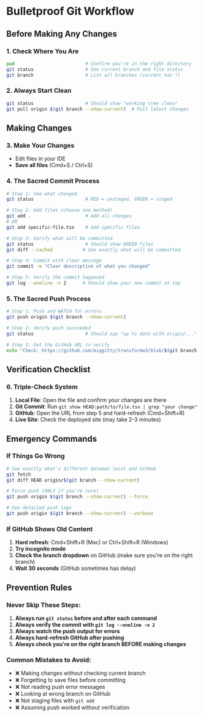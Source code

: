 # Bulletproof Git Workflow

## Before Making Any Changes

### 1. Check Where You Are
```bash
pwd                          # Confirm you're in the right directory
git status                   # See current branch and file status
git branch                   # List all branches (current has *)
```

### 2. Always Start Clean
```bash
git status                   # Should show "working tree clean"
git pull origin $(git branch --show-current)  # Pull latest changes
```

## Making Changes

### 3. Make Your Changes
- Edit files in your IDE
- **Save all files** (Cmd+S / Ctrl+S)

### 4. The Sacred Commit Process
```bash
# Step 1: See what changed
git status                   # RED = unstaged, GREEN = staged

# Step 2: Add files (choose one method)
git add .                    # Add all changes
# OR
git add specific-file.tsx    # Add specific files

# Step 3: Verify what will be committed
git status                   # Should show GREEN files
git diff --cached           # See exactly what will be committed

# Step 4: Commit with clear message
git commit -m "Clear description of what you changed"

# Step 5: Verify the commit happened
git log --oneline -n 2      # Should show your new commit at top
```

### 5. The Sacred Push Process
```bash
# Step 1: Push and WATCH for errors
git push origin $(git branch --show-current)

# Step 2: Verify push succeeded
git status                   # Should say "up to date with origin/..."

# Step 3: Get the GitHub URL to verify
echo "Check: https://github.com/miggitty/transformo3/blob/$(git branch --show-current)/app/(app)/content/page.tsx"
```

## Verification Checklist

### 6. Triple-Check System
1. **Local File**: Open the file and confirm your changes are there
2. **Git Commit**: Run `git show HEAD:path/to/file.tsx | grep "your change"`
3. **GitHub**: Open the URL from step 5 and hard-refresh (Cmd+Shift+R)
4. **Live Site**: Check the deployed site (may take 2-3 minutes)

## Emergency Commands

### If Things Go Wrong
```bash
# See exactly what's different between local and GitHub
git fetch
git diff HEAD origin/$(git branch --show-current)

# Force push (ONLY if you're sure)
git push origin $(git branch --show-current) --force

# See detailed push logs
git push origin $(git branch --show-current) --verbose
```

### If GitHub Shows Old Content
1. **Hard refresh**: Cmd+Shift+R (Mac) or Ctrl+Shift+R (Windows)
2. **Try incognito mode**
3. **Check the branch dropdown** on GitHub (make sure you're on the right branch)
4. **Wait 30 seconds** (GitHub sometimes has delay)

## Prevention Rules

### Never Skip These Steps:
1. **Always run `git status` before and after each command**
2. **Always verify the commit with `git log --oneline -n 2`**
3. **Always watch the push output for errors**
4. **Always hard-refresh GitHub after pushing**
5. **Always check you're on the right branch BEFORE making changes**

### Common Mistakes to Avoid:
- ❌ Making changes without checking current branch
- ❌ Forgetting to save files before committing
- ❌ Not reading push error messages
- ❌ Looking at wrong branch on GitHub
- ❌ Not staging files with `git add`
- ❌ Assuming push worked without verification 